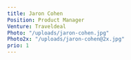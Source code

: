 ```yaml
---
title: Jaron Cohen
Position: Product Manager
Venture: Traveldeal
Photo: "/uploads/jaron-cohen.jpg"
Photo2x: "/uploads/jaron-cohen@2x.jpg"
prio: 1
---
```


